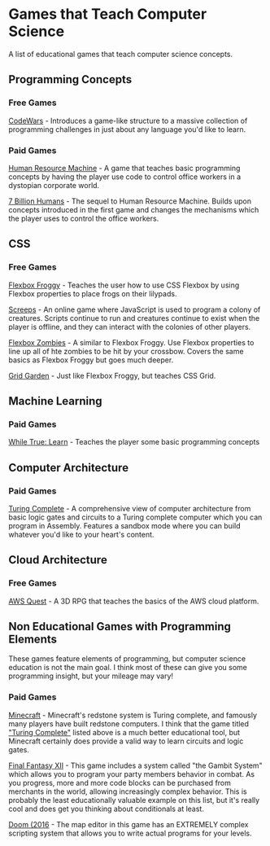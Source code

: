 # Games that Teach Computer Science
A list of educational games that teach computer science concepts.

## Programming Concepts

### Free Games
[CodeWars](https://www.codewars.com/) - Introduces a game-like structure to a massive collection of programming challenges in just about any language you'd like to learn.

### Paid Games
[Human Resource Machine](https://store.steampowered.com/app/375820/Human_Resource_Machine/) - A game that teaches basic programming concepts by having the player use code to control office workers in a dystopian corporate world.

[7 Billion Humans](https://store.steampowered.com/app/792100/7_Billion_Humans/) - The sequel to Human Resource Machine. Builds upon concepts introduced in the first game and changes the mechanisms which the player uses to control the office workers.

## CSS

### Free Games
[Flexbox Froggy](https://flexboxfroggy.com/) - Teaches the user how to use CSS Flexbox by using Flexbox properties to place frogs on their lilypads.

[Screeps](https://screeps.com/) - An online game where JavaScript is used to program a colony of creatures. Scripts continue to run and creatures continue to exist when the player is offline, and they can interact with the colonies of other players.

[Flexbox Zombies](https://mastery.games/flexboxzombies/) - A similar to Flexbox Froggy. Use Flexbox properties to line up all of hte zombies to be hit by your crossbow. Covers the same basics as Flexbox Froggy but goes much deeper.

[Grid Garden](https://cssgridgarden.com/) - Just like Flexbox Froggy, but teaches CSS Grid.

## Machine Learning

### Paid Games
[While True: Learn](https://store.steampowered.com/app/619150/while_True_learn/) - Teaches the player some basic programming concepts

## Computer Architecture

### Paid Games
[Turing Complete](https://store.steampowered.com/app/1444480/Turing_Complete/) - A comprehensive view of computer architecture from basic logic gates and circuits to a Turing complete computer which you can program in Assembly. Features a sandbox mode where you can build whatever you'd like to your heart's content.

## Cloud Architecture

### Free Games
[AWS Quest](https://aws.amazon.com/training/digital/aws-cloud-quest/) - A 3D RPG that teaches the basics of the AWS cloud platform.

## Non Educational Games with Programming Elements
These games feature elements of programming, but computer science education is not the main goal. I think most of these can give you some programming insight, but your mileage may vary!

### Paid Games
[Minecraft](https://www.minecraft.net/en-us) - Minecraft's redstone system is Turing complete, and famously many players have built redstone computers. I think that the game titled ["Turing Complete"](https://store.steampowered.com/app/1444480/Turing_Complete/) listed above is a much better educational tool, but Minecraft certainly does provide a valid way to learn circuits and logic gates.

[Final Fantasy XII](https://store.steampowered.com/app/595520/FINAL_FANTASY_XII_THE_ZODIAC_AGE/) - This game includes a system called "the Gambit System" which allows you to program your party members behavior in combat. As you progress, more and more code blocks can be purchased from merchants in the world, allowing increasingly complex behavior. This is probably the least educationally valuable example on this list, but it's really cool and does get you thinking about conditionals at least.

[Doom (2016](https://store.steampowered.com/app/379720/DOOM/) - The map editor in this game has an EXTREMELY complex scripting system that allows you to write actual programs for your levels.
